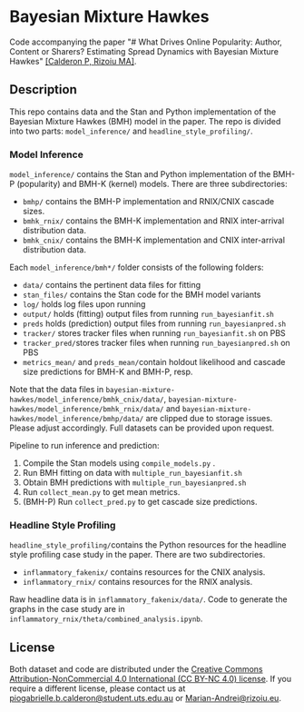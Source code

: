 # Bayesian Mixture Hawkes

Code accompanying the paper "# What Drives Online Popularity: Author, Content or Sharers? Estimating Spread Dynamics with Bayesian Mixture Hawkes" [[Calderon P, Rizoiu MA]](https://arxiv.org/pdf/2406.03390).

## Description

This repo contains data and the Stan and Python implementation of the Bayesian Mixture Hawkes (BMH) model in the paper. The repo is divided into two parts: `model_inference/` and `headline_style_profiling/`.

### Model Inference
`model_inference/` contains the Stan and Python implementation of the BMH-P (popularity) and BMH-K (kernel) models. There are three subdirectories:
* `bmhp/` contains the BMH-P implementation and RNIX/CNIX cascade sizes.
* `bmhk_rnix/` contains the BMH-K implementation and RNIX inter-arrival distribution data.
* `bmhk_cnix/` contains the BMH-K implementation and CNIX inter-arrival distribution data.

Each `model_inference/bmh*/` folder consists of the following folders:
* `data/` contains the pertinent data files for fitting
* `stan_files/` contains the Stan code for the BMH model variants
* `log/` holds log files upon running
* `output/` holds (fitting) output files from running `run_bayesianfit.sh`
* `preds` holds (prediction) output files from running `run_bayesianpred.sh`
* `tracker/` stores tracker files when running `run_bayesianfit.sh` on PBS
* `tracker_pred/`stores tracker files when running `run_bayesianpred.sh` on PBS
* `metrics_mean/` and `preds_mean/`contain holdout likelihood and cascade size predictions for BMH-K and BMH-P, resp.

Note that the data files in `bayesian-mixture-hawkes/model_inference/bmhk_cnix/data/`, `bayesian-mixture-hawkes/model_inference/bmhk_rnix/data/` and `bayesian-mixture-hawkes/model_inference/bmhp/data/` are clipped due to storage issues. Please adjust accordingly. Full datasets can be provided upon request.

Pipeline to run inference and prediction:
1. Compile the Stan models using `compile_models.py` .
2. Run BMH fitting on data with `multiple_run_bayesianfit.sh`
3. Obtain BMH predictions with `multiple_run_bayesianpred.sh`
4. Run `collect_mean.py` to get mean metrics.
5. (BMH-P) Run `collect_pred.py` to get cascade size predictions.

### Headline Style Profiling
`headline_style_profiling/`contains the Python resources for the headline style profiling case study in the paper. There are two subdirectories.
- `inflammatory_fakenix/` contains resources for the CNIX analysis.
- `inflammatory_rnix/`  contains resources for the RNIX analysis.

Raw headline data is in `inflammatory_fakenix/data/`.
Code to generate the graphs in the case study are in `inflammatory_rnix/theta/combined_analysis.ipynb`.

## License

Both dataset and code are distributed under the [Creative Commons Attribution-NonCommercial 4.0 International (CC BY-NC 4.0) license](https://creativecommons.org/licenses/by-nc/4.0/). If you require a different license, please contact us at <piogabrielle.b.calderon@student.uts.edu.au> or <Marian-Andrei@rizoiu.eu>.


